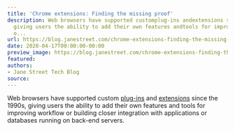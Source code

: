 ```yaml
---
title: 'Chrome extensions: Finding the missing proof'
description: Web browsers have supported customplug-ins andextensions sincethe 1990s,
  giving users the ability to add their own features andtools for improving workflow
  o...
url: https://blog.janestreet.com/chrome-extensions-finding-the-missing-proof/
date: 2020-04-17T00:00:00-00:00
preview_image: https://blog.janestreet.com/chrome-extensions-finding-the-missing-proof/magnifying-glass.png
featured:
authors:
- Jane Street Tech Blog
source:
---
```


<p>Web browsers have supported custom
<a href="https://en.wikipedia.org/wiki/NPAPI">plug-ins</a> and
<a href="https://en.wikipedia.org/wiki/Browser_extension">extensions</a> since
the 1990s, giving users the ability to add their own features and
tools for improving workflow or building closer integration with
applications or databases running on back-end servers.</p>


